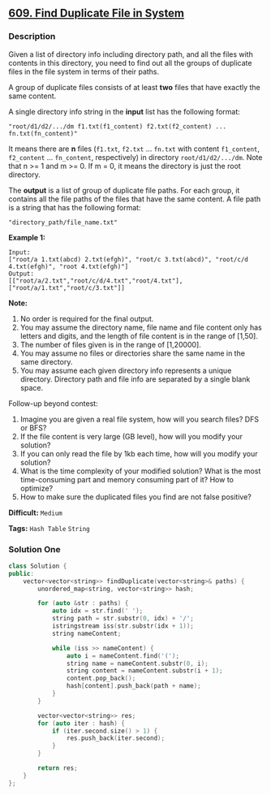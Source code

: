 ## [609. Find Duplicate File in System](https://leetcode.com/problems/find-duplicate-file-in-system/description/)

### Description

Given a list of directory info including directory path, and all the files with contents in this directory, you need to find out all the groups of duplicate files in the file system in terms of their paths.

A group of duplicate files consists of at least **two** files that have exactly the same content.

A single directory info string in the **input** list has the following format:

`"root/d1/d2/.../dm f1.txt(f1_content) f2.txt(f2_content) ... fn.txt(fn_content)"`

It means there are **n** files (`f1.txt`, `f2.txt` ... `fn.txt` with content `f1_content`, `f2_content` ... `fn_content`, respectively) in directory `root/d1/d2/.../dm`. Note that n >= 1 and m >= 0. If m = 0, it means the directory is just the root directory.

The **output** is a list of group of duplicate file paths. For each group, it contains all the file paths of the files that have the same content. A file path is a string that has the following format:

`"directory_path/file_name.txt"`

**Example 1:**

```
Input:
["root/a 1.txt(abcd) 2.txt(efgh)", "root/c 3.txt(abcd)", "root/c/d 4.txt(efgh)", "root 4.txt(efgh)"]
Output:
[["root/a/2.txt","root/c/d/4.txt","root/4.txt"],["root/a/1.txt","root/c/3.txt"]]

```

**Note:**

1. No order is required for the final output.
2. You may assume the directory name, file name and file content only has letters and digits, and the length of file content is in the range of [1,50].
3. The number of files given is in the range of [1,20000].
4. You may assume no files or directories share the same name in the same directory.
5. You may assume each given directory info represents a unique directory. Directory path and file info are separated by a single blank space.

Follow-up beyond contest:

1. Imagine you are given a real file system, how will you search files? DFS or BFS?
2. If the file content is very large (GB level), how will you modify your solution?
3. If you can only read the file by 1kb each time, how will you modify your solution?
4. What is the time complexity of your modified solution? What is the most time-consuming part and memory consuming part of it? How to optimize?
5. How to make sure the duplicated files you find are not false positive?

**Difficult:** `Medium`

**Tags:** `Hash Table` `String`

### Solution One

```c++
class Solution {
public:
    vector<vector<string>> findDuplicate(vector<string>& paths) {
        unordered_map<string, vector<string>> hash;

        for (auto &str : paths) {
            auto idx = str.find(' ');
            string path = str.substr(0, idx) + '/';
            istringstream iss(str.substr(idx + 1));
            string nameContent;

            while (iss >> nameContent) {
                auto i = nameContent.find('(');
                string name = nameContent.substr(0, i);
                string content = nameContent.substr(i + 1);
                content.pop_back();
                hash[content].push_back(path + name);
            }
        }

        vector<vector<string>> res;
        for (auto iter : hash) {
            if (iter.second.size() > 1) {
                res.push_back(iter.second);
            }
        }

        return res;
    }
};
```

